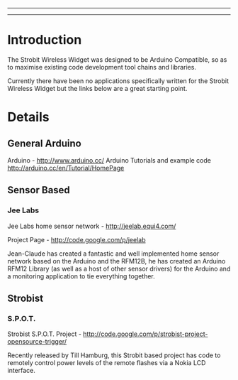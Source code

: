 
---



---

# Introduction #
The Strobit Wireless Widget was designed to be Arduino Compatible, so as to maximise existing code development tool chains and libraries.

Currently there have been no applications specifically written for the Strobit Wireless Widget but the links below are a great starting point.

# Details #

## General Arduino ##
Arduino - http://www.arduino.cc/
Arduino Tutorials and example code http://arduino.cc/en/Tutorial/HomePage

## Sensor Based ##
### Jee Labs ###
Jee Labs home sensor network - http://jeelab.equi4.com/

Project Page - http://code.google.com/p/jeelab

Jean-Claude has created a fantastic and well implemented home sensor network based on the Arduino and the RFM12B, he has created an Arduino RFM12 Library (as well as a host of other sensor drivers) for the Arduino and a monitoring application to tie everything together.

## Strobist ##
### S.P.O.T. ###
Strobist S.P.O.T. Project - http://code.google.com/p/strobist-project-opensource-trigger/

Recently released by Till Hamburg, this Strobit based project has code to remotely control power levels of the remote flashes via a Nokia LCD interface.